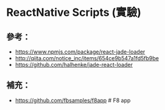 # ReactNative Scripts (實驗)

## 參考：

- https://www.npmjs.com/package/react-jade-loader
- http://qiita.com/notice_inc/items/654ce9b547a1fd5fb9be
- https://github.com/halhenke/jade-react-loader

## 補充：

- https://github.com/fbsamples/f8app # F8 app
